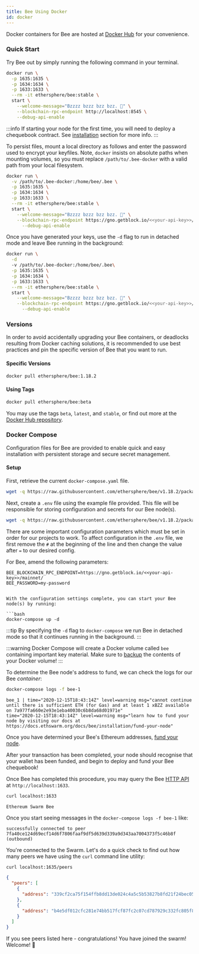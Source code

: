 ```yaml
---
title: Bee Using Docker
id: docker
---
```


Docker containers for Bee are hosted at [Docker Hub](https://hub.docker.com/r/ethersphere/bee) for your convenience.

### Quick Start

Try Bee out by simply running the following command in your terminal.

```bash
docker run \
  -p 1635:1635 \
  -p 1634:1634 \
  -p 1633:1633 \
  --rm -it ethersphere/bee:stable \
  start \
    --welcome-message="Bzzzz bzzz bzz bzz. 🐝" \
    --blockchain-rpc-endpoint http://localhost:8545 \
    --debug-api-enable
```

:::info
If starting your node for the first time, you will need to deploy a chequebook contract. See [installation](/docs/bee/installation/install) section for more info.
:::

To persist files, mount a local directory as follows and enter the password used to encrypt your keyfiles. Note, `docker` insists on absolute paths when mounting volumes, so you must replace `/path/to/.bee-docker` with a valid path from your local filesystem.

```bash
docker run \
  -v /path/to/.bee-docker:/home/bee/.bee \
  -p 1635:1635 \
  -p 1634:1634 \
  -p 1633:1633 \
  --rm -it ethersphere/bee:stable \
  start \
    --welcome-message="Bzzzz bzzz bzz bzz. 🐝" \
    --blockchain-rpc-endpoint https://gno.getblock.io/<<your-api-key>>/mainnet/ \
	  --debug-api-enable
```

Once you have generated your keys, use the `-d` flag to run in detached mode and leave Bee running in the background:

```bash
docker run \
  -d
  -v /path/to/.bee-docker:/home/bee/.bee\
  -p 1635:1635 \
  -p 1634:1634 \
  -p 1633:1633 \
  --rm -it ethersphere/bee:stable \
  start \
    --welcome-message="Bzzzz bzzz bzz bzz. 🐝" \
    --blockchain-rpc-endpoint https://gno.getblock.io/<<your-api-key>>/mainnet/ \
	  --debug-api-enable
```

### Versions

In order to avoid accidentally upgrading your Bee containers, or deadlocks resulting from Docker caching solutions, it is recommended to use best practices and pin the specific version of Bee that you want to run.

#### Specific Versions

```bash
docker pull ethersphere/bee:1.18.2
```

#### Using Tags

```bash
docker pull ethersphere/bee:beta
```

You may use the tags `beta`, `latest`, and `stable`, or find out more
at the [Docker Hub repository](https://hub.docker.com/r/ethersphere/bee).

### Docker Compose

Configuration files for Bee are provided to enable quick
and easy installation with persistent storage and
secure secret management. 

#### Setup

First, retrieve the current `docker-compose.yaml` file.

```bash
wget -q https://raw.githubusercontent.com/ethersphere/bee/v1.18.2/packaging/docker/docker-compose.yml
```

Next, create a `.env` file using the example file provided. This file will be responsible for storing configuration and secrets for our Bee node(s).

```bash
wget -q https://raw.githubusercontent.com/ethersphere/bee/v1.18.2/packaging/docker/env -O .env
```

There are some important configuration parameters which must be set in order for our projects to work. To affect configuration in the `.env` file, we first remove the `#` at the beginning of the line and then change the value after `=` to our desired config.

For Bee, amend the following parameters:

```
BEE_BLOCKCHAIN_RPC_ENDPOINT=https://gno.getblock.io/<<your-api-key>>/mainnet/
BEE_PASSWORD=my-password
```
```

With the configuration settings complete, you can start your Bee node(s) by running:

```bash
docker-compose up -d
```

:::tip
By specifying the `-d` flag to `docker-compose` we run Bee in detached mode so that it continues running in the background.
:::

:::warning
Docker Compose will create a Docker volume called `bee` containing important key material. Make sure to [backup](/docs/bee/working-with-bee/backups) the contents of your Docker volume!
:::

To determine the Bee node's address to fund, we can check the logs for our Bee _container_:

```bash
docker-compose logs -f bee-1
```

```
bee_1 | time="2020-12-15T18:43:14Z" level=warning msg="cannot continue until there is sufficient ETH (for Gas) and at least 1 xBZZ available on 7a977fa660e2e93e1eba40030c6b8da68d01971e"
time="2020-12-15T18:43:14Z" level=warning msg="learn how to fund your node by visiting our docs at https://docs.ethswarm.org/docs/bee/installation/fund-your-node"
```

Once you have determined your Bee's Ethereum addresses,
[fund your node](/docs/bee/installation/fund-your-node).

After your transaction has been completed, your node should recognise that your wallet has been funded, and begin to deploy and fund your Bee chequebook!

Once Bee has completed this procedure, you may query the Bee [HTTP API](/docs/api-reference/) at `http://localhost:1633`.

```bash
curl localhost:1633
```

```
Ethereum Swarm Bee
```

Once you start seeing messages in the `docker-compose logs -f bee-1`
like:

```
successfully connected to peer 7fa40ce124d69ecf14d6f7806faaf9df5d639d339a9d343aa7004373f5c46b8f (outbound)
```

You're connected to the Swarm. Let's do a quick check to find out how
many peers we have using the `curl` command line utility:

```bash
curl localhost:1635/peers
```

```json
{
  "peers": [
    {
      "address": "339cf2ca75f154ffb8dd13de024c4a5c5b53827b8fd21f24bec05835e0cdc2e8"
    },
    {
      "address": "b4e5df012cfc281e74bb517fcf87fc2c07cd787929c332fc805f8124401fabae"
    }
  ]
}
```

If you see peers listed here - congratulations! You have joined the swarm! Welcome! 🐝
